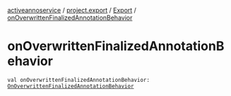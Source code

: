 [activeannoservice](../../index.md) / [project.export](../index.md) / [Export](index.md) / [onOverwrittenFinalizedAnnotationBehavior](./on-overwritten-finalized-annotation-behavior.md)

# onOverwrittenFinalizedAnnotationBehavior

`val onOverwrittenFinalizedAnnotationBehavior: `[`OnOverwrittenFinalizedAnnotationBehavior`](../-on-overwritten-finalized-annotation-behavior/index.md)